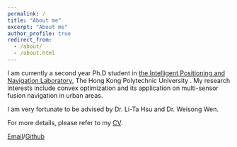```yaml
---
permalink: /
title: "About me"
excerpt: "About me"
author_profile: true
redirect_from: 
  - /about/
  - /about.html
---
```


I am currently a second year Ph.D student in [the Intelligent Positioning and Navigation Laboratory](https://www.polyu.edu.hk/aae/ipn-lab/us/index.html), The Hong Kong Polytechnic University . My research interests include convex optimization and its application on multi-sensor fusion navigation in urban areas. 

I am very fortunate to be advised by Dr. Li-Ta Hsu and Dr. Weisong Wen. 

For more details, please refer to my [CV](../assets/cv.pdf).

[Email](mailto:baoshan.song@connect.polyu.hk)/[Github](https://github.com/222233tommy)
